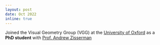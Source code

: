 ```yaml
---
layout: post
date: Oct 2022 
inline: true
---
```


Joined the Visual Geometry Group (VGG) at the [University of Oxford](https://www.ox.ac.uk) as a **PhD student** with [Prof. Andrew Zisserman](https://scholar.google.com/citations?user=UZ5wscMAAAAJ&hl=en)

